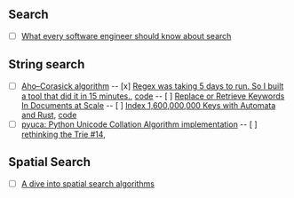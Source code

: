 ## Search
- [ ] [What every software engineer should know about search](https://tinyurl.com/y8y7xbmu)

## String search
- [ ] [Aho–Corasick algorithm](https://en.wikipedia.org/wiki/Aho%E2%80%93Corasick_algorithm)
-- [x] [Regex was taking 5 days to run. So I built a tool that did it in 15 minutes.](https://medium.freecodecamp.org/regex-was-taking-5-days-flashtext-does-it-in-15-minutes-55f04411025f), [code](https://github.com/vi3k6i5/flashtext#references)
-- [ ] [Replace or Retrieve Keywords In Documents at Scale](https://arxiv.org/pdf/1711.00046.pdf)
-- [ ] [Index 1,600,000,000 Keys with Automata and Rust](http://blog.burntsushi.net/transducers/), [code](https://github.com/BurntSushi/aho-corasick)
- [ ] [pyuca: Python Unicode Collation Algorithm implementation](https://github.com/jtauber/pyuca/issues/14)
-- [ ] [rethinking the Trie #14](https://github.com/jtauber/pyuca), 

## Spatial Search
- [ ] [A dive into spatial search algorithms](https://blog.mapbox.com/a-dive-into-spatial-search-algorithms-ebd0c5e39d2a)
